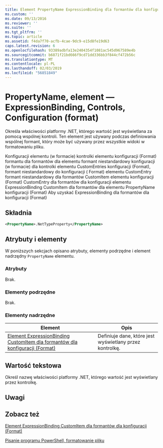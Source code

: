 ```yaml
---
title: Element PropertyName ExpressionBinding dla formantów dla konfiguracji (Format) | Dokumentacja firmy Microsoft
ms.custom: ''
ms.date: 09/13/2016
ms.reviewer: ''
ms.suite: ''
ms.tgt_pltfrm: ''
ms.topic: article
ms.assetid: f4da7f70-acfb-4cae-9dc9-e15d8fe19d63
caps.latest.revision: 6
ms.openlocfilehash: 93389adbfa13e2404354f1081ac545d967589e4b
ms.sourcegitcommit: b6871f21bd666f9cd71dd336bb3f844cf472b56c
ms.translationtype: MT
ms.contentlocale: pl-PL
ms.lasthandoff: 02/03/2019
ms.locfileid: "56851849"
---
```

# <a name="propertyname-element-for-expressionbinding-for-controls-for-configuration-format"></a>PropertyName, element — ExpressionBinding, Controls, Configuration (format)

Określa właściwości platformy .NET, którego wartość jest wyświetlana za pomocą wspólnej kontroli. Ten element jest używany podczas definiowania wspólnej formant, który może być używany przez wszystkie widoki w formatowaniu pliku.

Konfiguracji elementu (w formacie) kontrolki elementu konfiguracji (Format) formantu dla formantów dla elementu formant niestandardowy konfiguracji (w formacie) dla kontrolki elementu CustomEntries konfiguracji (Format), formant niestandardowy do konfiguracji ( Format) elementu CustomEntry formant niestandardowy dla formantów CustomItem elementu konfiguracji (Format) CustomEntry dla formantów dla konfiguracji elementu ExpressionBinding CustomItem dla formantów dla elementu PropertyName konfiguracji (Format) Aby uzyskać ExpressionBinding dla formantów dla konfiguracji (Format)

## <a name="syntax"></a>Składnia

```xml
<PropertyName>.NetTypeProperty</PropertyName>
```

## <a name="attributes-and-elements"></a>Atrybuty i elementy

W poniższych sekcjach opisano atrybuty, elementy podrzędne i element nadrzędny `PropertyName` elementu.

### <a name="attributes"></a>Atrybuty

Brak.

### <a name="child-elements"></a>Elementy podrzędne

Brak.

### <a name="parent-elements"></a>Elementy nadrzędne

|Element|Opis|
|-------------|-----------------|
|[Element ExpressionBinding CustomItem dla formantów dla konfiguracji (Format)](./expressionbinding-element-for-customitem-for-controls-for-configuration-format.md)|Definiuje dane, które jest wyświetlany przez kontrolkę.|

## <a name="text-value"></a>Wartość tekstowa

Określ nazwę właściwości platformy .NET, którego wartość jest wyświetlany przez kontrolkę.

## <a name="remarks"></a>Uwagi

## <a name="see-also"></a>Zobacz też

[Element ExpressionBinding CustomItem dla formantów dla konfiguracji (Format)](./expressionbinding-element-for-customitem-for-controls-for-configuration-format.md)

[Pisanie programu PowerShell, formatowanie pliku](./writing-a-powershell-formatting-file.md)
